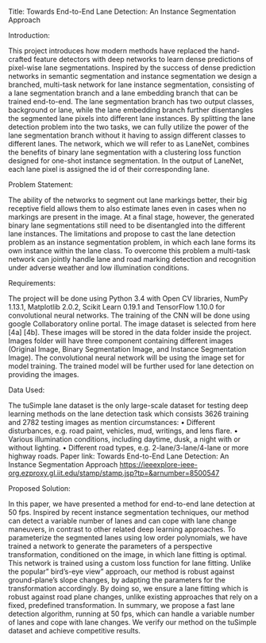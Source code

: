 Title: Towards End-to-End Lane Detection: An Instance Segmentation Approach

Introduction:

This project introduces how modern methods have replaced the hand-crafted feature detectors with deep networks to learn dense predictions of pixel-wise lane segmentations. Inspired by the success of dense prediction networks in semantic segmentation and instance segmentation we design a branched, multi-task network for lane instance segmentation, consisting of a lane segmentation branch and a lane embedding branch that can be trained end-to-end. The lane segmentation branch has two output classes, background or lane, while the lane embedding branch further disentangles the segmented lane pixels into different lane instances. By splitting the lane detection problem into the two tasks, we can fully utilize the power of the lane segmentation branch without it having to assign different classes to different lanes. The network, which we will refer to as LaneNet, combines the benefits of binary lane segmentation with a clustering loss function designed for one-shot instance segmentation. In the output of LaneNet, each lane pixel is assigned the id of their corresponding lane.

Problem Statement:

The ability of the networks to segment out lane markings better, their big receptive field allows them to also estimate lanes even in cases when no markings are present in the image. At a final stage, however, the generated binary lane segmentations still need to be disentangled into the different lane instances. The limitations and propose to cast the lane detection problem as an instance segmentation problem, in which each lane forms its own instance within the lane class. To overcome this problem a multi-task network can jointly handle lane and road marking detection and recognition under adverse weather and low illumination conditions.

Requirements:

The project will be done using Python 3.4 with Open CV libraries, NumPy 1.13.1, Matplotlib 2.0.2, Scikit Learn 0.19.1 and TensorFlow 1.10.0 for convolutional neural networks. The training of the CNN will be done using google Collaboratory online portal. The image dataset is selected from here [4a] [4b]. These images will be stored in the data folder inside the project. Images folder will have three component containing different images (Original Image, Binary Segmentation Image, and Instance Segmentation Image). The convolutional neural network will be using the image set for model training. The trained model will be further used for lane detection on providing the images.

Data Used:

The tuSimple lane dataset is the only large-scale dataset for testing deep learning methods on the lane detection task which consists 3626 training and 2782 testing images as mention circumstances:
• Different disturbances, e.g. road paint, vehicles, mud, writings, and lens flare.
• Various illumination conditions, including daytime, dusk, a night with or without lighting.
• Different road types, e.g. 2-lane/3-lane/4-lane or more highway roads.
Paper link: Towards End-to-End Lane Detection: An Instance Segmentation Approach
https://ieeexplore-ieee-org.ezproxy.gl.iit.edu/stamp/stamp.jsp?tp=&arnumber=8500547
 
Proposed Solution:

In this paper, we have presented a method for end-to-end lane detection at 50 fps. Inspired by recent instance segmentation techniques, our method can detect a variable number of lanes and can cope with lane change maneuvers, in contrast to other related deep learning approaches. To parameterize the segmented lanes using low order polynomials, we have trained a network to generate the parameters of a perspective transformation, conditioned on the image, in which lane fitting is optimal. This network is trained using a custom loss function for lane fitting. Unlike the popular” bird’s-eye view” approach, our method is robust against ground-plane’s slope changes, by adapting the parameters for the transformation accordingly. By doing so, we ensure a lane fitting which is robust against road plane changes, unlike existing approaches that rely on a fixed, predefined transformation. In summary, we propose a fast lane detection algorithm, running at 50 fps, which can handle a variable number of lanes and cope with lane changes. We verify our method on the tuSimple dataset and achieve competitive results.
